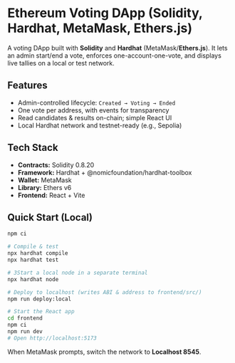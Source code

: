 # Ethereum Voting DApp (Solidity, Hardhat, MetaMask, Ethers.js)

A voting DApp built with **Solidity** and **Hardhat** (MetaMask/**Ethers.js**). It lets an admin start/end a vote, enforces one-account-one-vote, and displays live tallies on a local or test network.

## Features
- Admin-controlled lifecycle: `Created → Voting → Ended`
- One vote per address, with events for transparency
- Read candidates & results on-chain; simple React UI
- Local Hardhat network and testnet-ready (e.g., Sepolia)

## Tech Stack
- **Contracts:** Solidity 0.8.20
- **Framework:** Hardhat + @nomicfoundation/hardhat-toolbox
- **Wallet:** MetaMask
- **Library:** Ethers v6
- **Frontend:** React + Vite

## Quick Start (Local)
```bash
npm ci

# Compile & test
npx hardhat compile
npx hardhat test

# 3Start a local node in a separate terminal
npx hardhat node

# Deploy to localhost (writes ABI & address to frontend/src/)
npm run deploy:local

# Start the React app
cd frontend
npm ci
npm run dev
# Open http://localhost:5173
```
When MetaMask prompts, switch the network to **Localhost 8545**.
